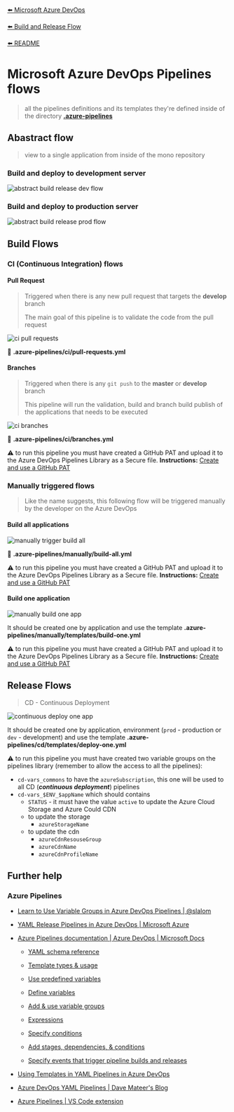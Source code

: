 [⬅️ Microsoft Azure DevOps](azure-devops.md)

[⬅️ Build and Release Flow](README.md)

[⬅️ README](../../README.md)

# Microsoft Azure DevOps Pipelines flows

> all the pipelines definitions and its templates they're defined inside of the directory **[.azure-pipelines](../../.azure-pipelines)**

## Abastract flow

> view to a single application from inside of the mono repository

### Build and deploy to development server

![abstract build release dev flow](assets/abstract_build-cd_dev_flow.png)

### Build and deploy to production server

![abstract build release prod flow](assets/abstract_build-cd_prod_flow.png)

## Build Flows

### CI (Continuous Integration) flows

#### Pull Request

> Triggered when there is any new pull request that targets the **develop** branch
>
> The main goal of this pipeline is to validate the code from the pull request

![ci pull requests](assets/ci_pull-requests.png)

📝 **.azure-pipelines/ci/pull-requests.yml**

#### Branches

> Triggered when there is any `git push` to the **master** or **develop** branch
>
> This pipeline will run the validation, build and branch build publish of the applications that needs to be executed

![ci branches](assets/ci_branches.png)

📝 **.azure-pipelines/ci/branches.yml**

⚠️ to run this pipeline you must have created a GitHub PAT and upload it to the Azure DevOps Pipelines Library as a Secure file. **Instructions:** [Create and use a GitHub PAT](github-pat.md)

### Manually triggered flows

> Like the name suggests, this following flow will be triggered manually by the developer on the Azure DevOps

#### Build all applications

![manually trigger build all](assets/manually_build_all.png)

📝 **.azure-pipelines/manually/build-all.yml**

⚠️ to run this pipeline you must have created a GitHub PAT and upload it to the Azure DevOps Pipelines Library as a Secure file. **Instructions:** [Create and use a GitHub PAT](github-pat.md)

#### Build one application

![manually build one app](assets/manually_build_one.png)

It should be created one by application and use the template **.azure-pipelines/manually/templates/build-one.yml**

⚠️ to run this pipeline you must have created a GitHub PAT and upload it to the Azure DevOps Pipelines Library as a Secure file. **Instructions:** [Create and use a GitHub PAT](github-pat.md)

## Release Flows

> CD - Continuous Deployment

![continuous deploy one app](assets/cd_app.png)

It should be created one by application, environment (`prod` - production or `dev` - development) and use the template **.azure-pipelines/cd/templates/deploy-one.yml**

⚠️ to run this pipeline you must have created two variable groups on the pipelines library (remember to allow the access to all the pipelines):

- `cd-vars_commons` to have the `azureSubscription`, this one will be used to all CD (**_continuous deployment_**) pipelines
- `cd-vars_$ENV_$appName` which should contains
  - `STATUS` - it must have the value `active` to update the Azure Cloud Storage and Azure Could CDN
  - to update the storage
    - `azureStorageName`
  - to update the cdn
    - `azureCdnResouseGroup`
    - `azureCdnName`
    - `azureCdnProfileName`

## Further help

### Azure Pipelines

- [Learn to Use Variable Groups in Azure DevOps Pipelines | @slalom](https://medium.com/slalom-technology/learn-to-use-variable-groups-in-azure-devops-pipelines-203a485b4731)

- [YAML Release Pipelines in Azure DevOps | Microsoft Azure](https://azure.microsoft.com/en-us/resources/videos/build-2019-yaml-release-pipelines-in-azure-devops/)

- [Azure Pipelines documentation | Azure DevOps | Microsoft Docs](https://docs.microsoft.com/en-us/azure/devops/pipelines/?view=azure-devops)

  - [YAML schema reference](https://docs.microsoft.com/en-us/azure/devops/pipelines/yaml-schema?view=azure-devops&tabs=schema%2Cparameter-schema)

  - [Template types & usage](https://docs.microsoft.com/en-us/azure/devops/pipelines/process/templates?view=azure-devops)

  - [Use predefined variables](https://docs.microsoft.com/en-us/azure/devops/pipelines/build/variables?view=azure-devops&tabs=yaml)

  - [Define variables](https://docs.microsoft.com/en-us/azure/devops/pipelines/process/variables?view=azure-devops&tabs=yaml%2Cbatch)

  - [Add & use variable groups](https://docs.microsoft.com/en-us/azure/devops/pipelines/library/variable-groups?view=azure-devops&tabs=yaml)

  - [Expressions](https://docs.microsoft.com/en-us/azure/devops/pipelines/process/expressions?view=azure-devops)

  - [Specify conditions](https://docs.microsoft.com/en-us/azure/devops/pipelines/process/conditions?view=azure-devops&tabs=yaml)

  - [Add stages, dependencies, & conditions](https://docs.microsoft.com/en-us/azure/devops/pipelines/process/stages?view=azure-devops&tabs=yaml)

  - [Specify events that trigger pipeline builds and releases](https://docs.microsoft.com/en-us/azure/devops/pipelines/build/triggers?view=azure-devops&tabs=yaml)

- [Using Templates in YAML Pipelines in Azure DevOps](https://jpearson.blog/2019/10/01/using-templates-in-yaml-pipelines-in-azure-devops/)

- [Azure DevOps YAML Pipelines | Dave Mateer's Blog](https://davemateer.com/2019/03/21/Azure-DevOps-YAML-Pipelines)

- [Azure Pipelines | VS Code extension](https://marketplace.visualstudio.com/items?itemName=ms-azure-devops.azure-pipelines)

